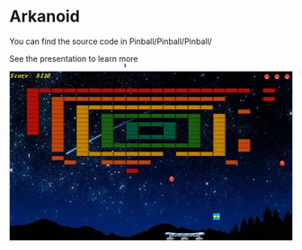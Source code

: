 # Arkanoid

You can find the source code in Pinball/Pinball/Pinball/

See the presentation to learn more
![Alt text](/screenshot.PNG?raw=true "")
